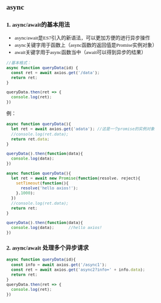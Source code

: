 <font face="微软雅黑" size="2">

## async

### 1. async/await的基本用法
- async/await是ES7引入的新语法，可以更加方便的进行异步操作
- async关键字用于函数上（async函数的返回值是Promise实例对象）
- await关键字用于async函数当中（await可以得到异步的结果）

```js
//基本格式：
async function queryData(id) {
  const ret = await axios.get('/data');
  return ret;
} 

queryData.then(ret => {
  console.log(ret);
})
```

例：
```js
async function queryData(){
  let ret = await axios.get('adata'); //这是一个promise的实例对象
  //console.log(ret.data);
  return ret.data;    
}

queryData().then(function(data){
  console.log(data);
})
```

```js
async function queryData(){
  let ret = await new Promise(function(resolve, reject){
    setTimeout(function(){
      resolve('hello axios!');
    },1000);
  })
  //console.log(ret.data);
  return ret;    
}

queryData().then(function(data){
  console.log(data);      //hello axios!
})
```

### 2. async/await 处理多个异步请求

```js
async function queryData(id){
  const info = await axios.get('/async1');
  const ret = await axios.get('async2?info=' + info.data);
  return ret;
}
queryData.then(ret => {
  console.log(ret);
})
```
